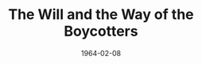 ---
title: The Will and the Way of the Boycotters
featured: will-and-way-of-boycotters.jpg
featuredAlt: Newspaper clipping
layout: "tc-single"
hasContentInGallery: true
date: 1964-02-08
---